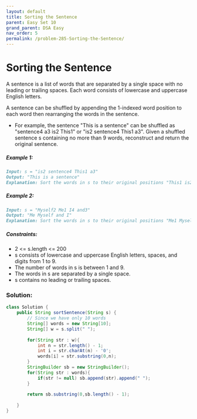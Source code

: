 ```yaml
---
layout: default
title: Sorting the Sentence
parent: Easy Set 10
grand_parent: DSA Easy
nav_order: 5
permalink: /problem-285-Sorting-the-Sentence/
---
```

# Sorting the Sentence
A sentence is a list of words that are separated by a single space with no leading or trailing spaces. Each word consists of lowercase and uppercase English letters.

A sentence can be shuffled by appending the 1-indexed word position to each word then rearranging the words in the sentence.

* For example, the sentence "This is a sentence" can be shuffled as "sentence4 a3 is2 This1" or "is2 sentence4 This1 a3".
Given a shuffled sentence s containing no more than 9 words, reconstruct and return the original sentence.

##### Example 1:
```markdown
Input: s = "is2 sentence4 This1 a3"
Output: "This is a sentence"
Explanation: Sort the words in s to their original positions "This1 is2 a3 sentence4", then remove the numbers.
```
##### Example 2:
```markdown
Input: s = "Myself2 Me1 I4 and3"
Output: "Me Myself and I"
Explanation: Sort the words in s to their original positions "Me1 Myself2 and3 I4", then remove the numbers.
```
##### Constraints:
* 2 <= s.length <= 200
* s consists of lowercase and uppercase English letters, spaces, and digits from 1 to 9.
* The number of words in s is between 1 and 9.
* The words in s are separated by a single space.
* s contains no leading or trailing spaces.

### Solution:
```java
class Solution {
    public String sortSentence(String s) {
        // Since we have only 10 words
        String[] words = new String[10];
        String[] w = s.split(" ");
        
        for(String str : w){
            int n = str.length() - 1;
            int i = str.charAt(n) - '0';
            words[i] = str.substring(0,n);
        }
        StringBuilder sb = new StringBuilder();
        for(String str : words){
            if(str != null) sb.append(str).append(" ");
        }
                                     
        return sb.substring(0,sb.length() - 1);
                                     
    }
}
```